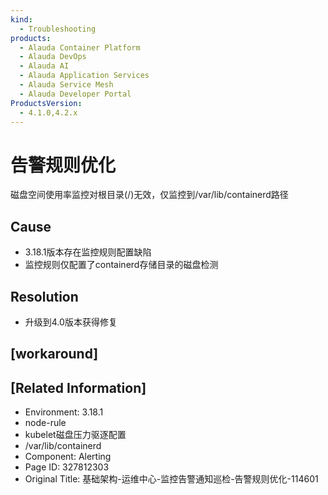 ```yaml
---
kind:
  - Troubleshooting
products:
  - Alauda Container Platform
  - Alauda DevOps
  - Alauda AI
  - Alauda Application Services
  - Alauda Service Mesh
  - Alauda Developer Portal
ProductsVersion:
  - 4.1.0,4.2.x
---
```

<!-- A type of document that involves encountering a fault, diagnosing it, performing root cause analysis, and providing solutions. -->

# 告警规则优化

磁盘空间使用率监控对根目录(/)无效，仅监控到/var/lib/containerd路径

## Cause
- 3.18.1版本存在监控规则配置缺陷
- 监控规则仅配置了containerd存储目录的磁盘检测

## Resolution
- 升级到4.0版本获得修复

## [workaround]

## [Related Information]
- Environment: 3.18.1
- node-rule
- kubelet磁盘压力驱逐配置
- /var/lib/containerd
- Component: Alerting
- Page ID: 327812303
- Original Title: 基础架构-运维中心-监控告警通知巡检-告警规则优化-114601
